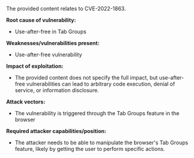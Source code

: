 The provided content relates to CVE-2022-1863.

**Root cause of vulnerability:**
* Use-after-free in Tab Groups

**Weaknesses/vulnerabilities present:**
* Use-after-free vulnerability

**Impact of exploitation:**
* The provided content does not specify the full impact, but use-after-free vulnerabilities can lead to arbitrary code execution, denial of service, or information disclosure.

**Attack vectors:**
* The vulnerability is triggered through the Tab Groups feature in the browser

**Required attacker capabilities/position:**
* The attacker needs to be able to manipulate the browser's Tab Groups feature, likely by getting the user to perform specific actions.